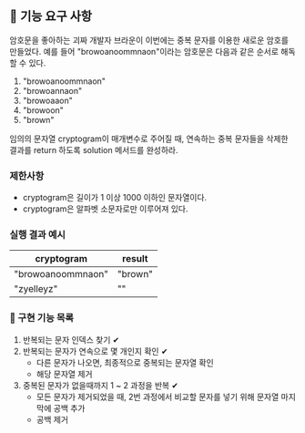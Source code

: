## 🚀 기능 요구 사항

암호문을 좋아하는 괴짜 개발자 브라운이 이번에는 중복 문자를 이용한 새로운 암호를 만들었다. 예를 들어 "browoanoommnaon"이라는 암호문은 다음과 같은 순서로 해독할 수 있다.

1. "browoanoommnaon"
2. "browoannaon"
3. "browoaaon"
4. "browoon"
5. "brown"

임의의 문자열 cryptogram이 매개변수로 주어질 때, 연속하는 중복 문자들을 삭제한 결과를 return 하도록 solution 메서드를 완성하라.

### 제한사항

- cryptogram은 길이가 1 이상 1000 이하인 문자열이다.
- cryptogram은 알파벳 소문자로만 이루어져 있다.

### 실행 결과 예시

| cryptogram | result |
| --- | --- |
| "browoanoommnaon" | "brown" |
| "zyelleyz" | "" |

### 🎯 구현 기능 목록

1. 반복되는 문자 인덱스 찾기 ✔
2. 반복되는 문자가 연속으로 몇 개인지 확인 ✔
   - 다른 문자가 나오면, 최종적으로 중복되는 문자열 확인
   - 해당 문자열 제거
3. 중복된 문자가 없을때까지 1 ~ 2 과정을 반복 ✔
   - 모든 문자가 제거되었을 때, 2번 과정에서 비교할 문자를 넣기 위해 문자열 마지막에 공백 추가
   - 공백 제거

